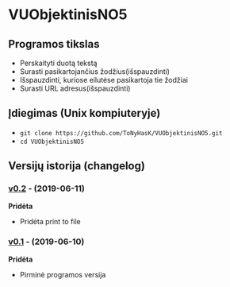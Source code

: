 ﻿# VUObjektinisNO5

## Programos tikslas

- Perskaityti duotą tekstą
- Surasti pasikartojančius žodžius(išspauzdinti)
- Išspauzdinti, kuriose eilutėse pasikartoja tie žodžiai
- Surasti URL adresus(išspauzdinti)

## Įdiegimas (Unix kompiuteryje) 

- `git clone https://github.com/ToNyHasK/VUObjektinisNO5.git`
- `cd VUObjektinisNO5`

## Versijų istorija (changelog)

### [v0.2](https://github.com/ToNyHasK/VUObjektinisNO5/releases/tag/v0.1) - (2019-06-11)

**Pridėta**

- Pridėta print to file

### [v0.1](https://github.com/ToNyHasK/VUObjektinisNO5/releases/tag/v0.1) - (2019-06-10)

**Pridėta**

- Pirminė programos versija
